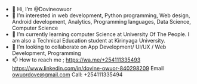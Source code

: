 - 👋 Hi, I’m @Dovineowuor
- 👀 I’m interested in web development, Python programming, Web design, Android development, Analytics, Programming languages, Data Science, Computer Science
- 🌱 I’m currently learning computer Science at University Of The People. I am also a Technical Education student at Kirinyaga University. 
- 💞️ I’m looking to collaborate on App Development/ UI/UX / Web Development, Programming
- 📫 How to reach me ;
https://wa.me/+254111335493
https://www.linkedin.com/in/dovine-owuor-840298209
Email owuordove@gmail.com
Call: +254111335494


<!---
Dovineowuor/Dovineowuor is a ✨ special ✨ repository because its `README.md` (this file) appears on your GitHub profile.
You can click the Preview link to take a look at your changes.
--->
